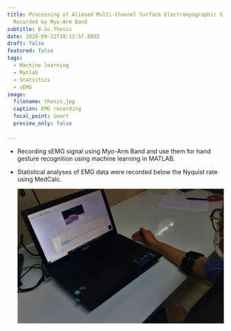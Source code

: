 ```yaml
---
title: Processing of Aliased Multi-Channel Surface Electromyographic Signals
  Recorded by Myo-Arm Band
subtitle: B.Sc.Thesis
date: 2020-09-22T18:12:57.889Z
draft: false
featured: false
tags:
  - Machine learning
  - Matlab
  - Statistics
  - sEMG
image:
  filename: thesis.jpg
  caption: EMG recording
  focal_point: Smart
  preview_only: false  

---
```



* Recording sEMG signal using Myo-Arm Band and use them for hand gesture recognition using machine learning in MATLAB.
* Statistical analyses of EMG data were recorded below the Nyquist rate using MedCalc.

  ![](thesis.jpg)
